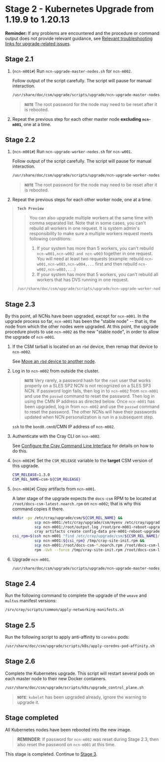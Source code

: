 # Stage 2 - Kubernetes Upgrade from 1.19.9 to 1.20.13

**Reminder:** If any problems are encountered and the procedure or command output does not provide relevant guidance, see
[Relevant troubleshooting links for upgrade-related issues](README.md#relevant-troubleshooting-links-for-upgrade-related-issues).

## Stage 2.1

1. (`ncn-m001#`) Run `ncn-upgrade-master-nodes.sh` for `ncn-m002`.

   Follow output of the script carefully. The script will pause for manual interaction.

   ```bash
   /usr/share/doc/csm/upgrade/scripts/upgrade/ncn-upgrade-master-nodes.sh ncn-m002
   ```

   > **`NOTE`** The root password for the node may need to be reset after it is rebooted.

1. Repeat the previous step for each other master node **excluding `ncn-m001`**, one at a time.

<meta name="argo-automation" content="com.hpe.csm.upgrade.stage2.2"/>
<meta name="baseline" content="2h" />

## Stage 2.2

1. (`ncn-m001#`) Run `ncn-upgrade-worker-nodes.sh` for `ncn-w001`.

   Follow output of the script carefully. The script will pause for manual interaction.

   <meta name="script-automation" content="target=ncn_master, param_workerNodeHost=str"/>
   
   ```bash
   /usr/share/doc/csm/upgrade/scripts/upgrade/ncn-upgrade-worker-nodes.sh ${workerNodeHost}
   ```

   > **`NOTE`** The root password for the node may need to be reset after it is rebooted.

1. Repeat the previous steps for each other worker node, one at a time.

> **`Tech Preview`**
>>
>> You can also upgrade multiple workers at the same time with comma separated list. Note that in some cases, you can't rebuild all workers in one request. It is system admin's responsibility to make sure a multiple workers request meets following conditions:
>>
>> 1. If your system has more than 5 workers, you can't rebuild `ncn-w001,ncn-w002 and ncn-w003` together in one request. You will need at least two requests (example: rebuild `ncn-w001,ncn-w003,ncn-w004,...` first and then rebuild `ncn-w002,ncn-w003,...`)
>> 2. If your system has more that 5 workers, you can't rebuild all workers that has DVS running in one request.
>
> ```bash
> /usr/share/doc/csm/upgrade/scripts/upgrade/ncn-upgrade-worker-nodes.sh ncn-w001,ncn-w002,ncn-w003
>```
>
>>

<meta name="manual" />
<meta name="baseline" content="1h" />

## Stage 2.3

By this point, all NCNs have been upgraded, except for `ncn-m001`. In the upgrade process so far, `ncn-m001`
has been the "stable node" -- that is, the node from which the other nodes were upgraded. At this point, the
upgrade procedure pivots to use `ncn-m002` as the new "stable node", in order to allow the upgrade of `ncn-m001`.

1. If the CSM tarball is located on an `rbd` device, then remap that device to `ncn-m002`.

    See [Move an `rbd` device to another node](../operations/utility_storage/Alternate_Storage_Pools.md#move-an-rbd-device-to-another-node).

1. Log in to `ncn-m002` from outside the cluster.

    > **`NOTE`** Very rarely, a password hash for the `root` user that works properly on a SLES SP2 NCN is
    > not recognized on a SLES SP3 NCN. If password login fails, then log in to `ncn-m002` from
    > `ncn-m001` and use the `passwd` command to reset the password. Then log in using the CMN IP address as directed
    > below. Once `ncn-m001` has been upgraded, log in from `ncn-m002` and use the `passwd` command to reset
    > the password. The other NCNs will have their passwords updated when NCN personalization is run in a
    > subsequent step.

   `ssh` to the `bond0.cmn0`/CMN IP address of `ncn-m002`.

1. Authenticate with the Cray CLI on `ncn-m002`.

   See [Configure the Cray Command Line Interface](../operations/configure_cray_cli.md) for details on how to do this.

1. (`ncn-m002#`) Set the `CSM_RELEASE` variable to the **target** CSM version of this upgrade.

   ```bash
   CSM_RELEASE=1.3.0
   CSM_REL_NAME=csm-${CSM_RELEASE}
   ```

1. (`ncn-m002#`) Copy artifacts from `ncn-m001`.

   A later stage of the upgrade expects the `docs-csm` RPM to be located at `/root/docs-csm-latest.noarch.rpm` on `ncn-m002`; that is why this command copies it there.

   ```bash
   mkdir -pv /etc/cray/upgrade/csm/${CSM_REL_NAME} &&
             scp ncn-m001:/etc/cray/upgrade/csm/myenv /etc/cray/upgrade/csm/myenv &&
             scp ncn-m001:/root/output.log /root/pre-m001-reboot-upgrade.log &&
             cray artifacts create config-data pre-m001-reboot-upgrade.log /root/pre-m001-reboot-upgrade.log
   csi_rpm=$(ssh ncn-m001 "find /etc/cray/upgrade/csm/${CSM_REL_NAME}/tarball/${CSM_REL_NAME}/rpm/cray/csm/ -name 'cray-site-init*.rpm'") &&
             scp ncn-m001:${csi_rpm} /tmp/cray-site-init.rpm &&
             scp ncn-m001:/root/docs-csm-*.noarch.rpm /root/docs-csm-latest.noarch.rpm &&
             rpm -Uvh --force /tmp/cray-site-init.rpm /root/docs-csm-latest.noarch.rpm
   ```

1. Upgrade `ncn-m001`.

   ```bash
   /usr/share/doc/csm/upgrade/scripts/upgrade/ncn-upgrade-master-nodes.sh ncn-m001
   ```

## Stage 2.4

Run the following command to complete the upgrade of the `weave` and `multus` manifest versions:

```bash
/srv/cray/scripts/common/apply-networking-manifests.sh
```

## Stage 2.5

Run the following script to apply anti-affinity to `coredns` pods:

```bash
/usr/share/doc/csm/upgrade/scripts/k8s/apply-coredns-pod-affinity.sh
```

## Stage 2.6

Complete the Kubernetes upgrade. This script will restart several pods on each master node to their new Docker containers.

```bash
/usr/share/doc/csm/upgrade/scripts/k8s/upgrade_control_plane.sh
```

> **`NOTE`**: `kubelet` has been upgraded already, ignore the warning to upgrade it.

## Stage completed

All Kubernetes nodes have been rebooted into the new image.

> **REMINDER**: If password for `ncn-m002` was reset during Stage 2.3, then also reset the password
> on `ncn-m001` at this time.

This stage is completed. Continue to [Stage 3](Stage_3.md).
